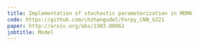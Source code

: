 ```yaml
---
title: Implementation of stochastic parameterization in MOM6
code: https://github.com/chzhangudel/Forpy_CNN_GZ21
paper: http://arxiv.org/abs/2303.00962
jobtitle: Model
---
```

